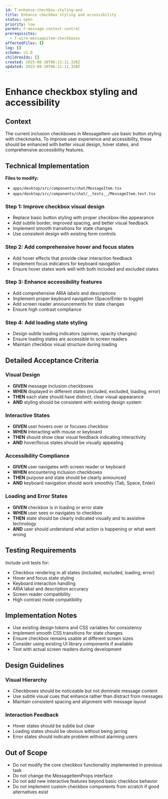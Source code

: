 ```yaml
---
id: T-enhance-checkbox-styling-and
title: Enhance checkbox styling and accessibility
status: open
priority: low
parent: F-message-context-control
prerequisites:
  - T-wire-messageitem-checkboxes
affectedFiles: {}
log: []
schema: v1.0
childrenIds: []
created: 2025-08-30T06:21:11.330Z
updated: 2025-08-30T06:21:11.330Z
---
```


# Enhance checkbox styling and accessibility

## Context

The current inclusion checkboxes in MessageItem use basic button styling with checkmarks. To improve user experience and accessibility, these should be enhanced with better visual design, hover states, and comprehensive accessibility features.

## Technical Implementation

**Files to modify:**

- `apps/desktop/src/components/chat/MessageItem.tsx`
- `apps/desktop/src/components/chat/__tests__/MessageItem.test.tsx`

### Step 1: Improve checkbox visual design

- Replace basic button styling with proper checkbox-like appearance
- Add subtle border, improved spacing, and better visual feedback
- Implement smooth transitions for state changes
- Use consistent design with existing form controls

### Step 2: Add comprehensive hover and focus states

- Add hover effects that provide clear interaction feedback
- Implement focus indicators for keyboard navigation
- Ensure hover states work well with both included and excluded states

### Step 3: Enhance accessibility features

- Add comprehensive ARIA labels and descriptions
- Implement proper keyboard navigation (Space/Enter to toggle)
- Add screen reader announcements for state changes
- Ensure high contrast compliance

### Step 4: Add loading state styling

- Design subtle loading indicators (spinner, opacity changes)
- Ensure loading states are accessible to screen readers
- Maintain checkbox visual structure during loading

## Detailed Acceptance Criteria

### Visual Design

- **GIVEN** message inclusion checkboxes
- **WHEN** displayed in different states (included, excluded, loading, error)
- **THEN** each state should have distinct, clear visual appearance
- **AND** styling should be consistent with existing design system

### Interactive States

- **GIVEN** user hovers over or focuses checkbox
- **WHEN** interacting with mouse or keyboard
- **THEN** should show clear visual feedback indicating interactivity
- **AND** hover/focus states should be visually appealing

### Accessibility Compliance

- **GIVEN** user navigates with screen reader or keyboard
- **WHEN** encountering inclusion checkboxes
- **THEN** purpose and state should be clearly announced
- **AND** keyboard navigation should work smoothly (Tab, Space, Enter)

### Loading and Error States

- **GIVEN** checkbox is in loading or error state
- **WHEN** user sees or navigates to checkbox
- **THEN** state should be clearly indicated visually and to assistive technology
- **AND** user should understand what action is happening or what went wrong

## Testing Requirements

Include unit tests for:

- Checkbox rendering in all states (included, excluded, loading, error)
- Hover and focus state styling
- Keyboard interaction handling
- ARIA label and description accuracy
- Screen reader compatibility
- High contrast mode compatibility

## Implementation Notes

- Use existing design tokens and CSS variables for consistency
- Implement smooth CSS transitions for state changes
- Ensure checkbox remains usable at different screen sizes
- Consider using existing UI library components if available
- Test with actual screen readers during development

## Design Guidelines

### Visual Hierarchy

- Checkboxes should be noticeable but not dominate message content
- Use subtle visual cues that enhance rather than distract from messages
- Maintain consistent spacing and alignment with message layout

### Interaction Feedback

- Hover states should be subtle but clear
- Loading states should be obvious without being jarring
- Error states should indicate problem without alarming users

## Out of Scope

- Do not modify the core checkbox functionality implemented in previous task
- Do not change the MessageItemProps interface
- Do not add new interactive features beyond basic checkbox behavior
- Do not implement custom checkbox components from scratch if good alternatives exist
